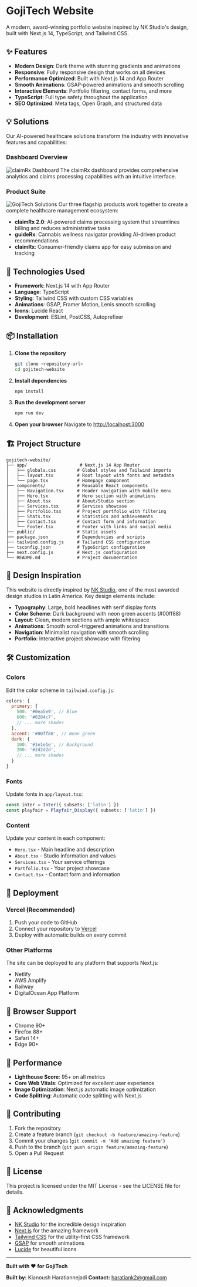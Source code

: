 # GojiTech Website

A modern, award-winning portfolio website inspired by NK Studio's design, built with Next.js 14, TypeScript, and Tailwind CSS.

## ✨ Features

- **Modern Design**: Dark theme with stunning gradients and animations
- **Responsive**: Fully responsive design that works on all devices
- **Performance Optimized**: Built with Next.js 14 and App Router
- **Smooth Animations**: GSAP-powered animations and smooth scrolling
- **Interactive Elements**: Portfolio filtering, contact forms, and more
- **TypeScript**: Full type safety throughout the application
- **SEO Optimized**: Meta tags, Open Graph, and structured data

## 💡 Solutions

Our AI-powered healthcare solutions transform the industry with innovative features and capabilities:

### Dashboard Overview
![claimRx Dashboard](image1.png)
The claimRx dashboard provides comprehensive analytics and claims processing capabilities with an intuitive interface.

### Product Suite
![GojiTech Solutions](image2.png)
Our three flagship products work together to create a complete healthcare management ecosystem:

- **claimRx 2.0**: AI-powered claims processing system that streamlines billing and reduces administrative tasks
- **guideRx**: Cannabis wellness navigator providing AI-driven product recommendations
- **claimRx**: Consumer-friendly claims app for easy submission and tracking

## 🚀 Technologies Used

- **Framework**: Next.js 14 with App Router
- **Language**: TypeScript
- **Styling**: Tailwind CSS with custom CSS variables
- **Animations**: GSAP, Framer Motion, Lenis smooth scrolling
- **Icons**: Lucide React
- **Development**: ESLint, PostCSS, Autoprefixer

## 📦 Installation

1. **Clone the repository**
   ```bash
   git clone <repository-url>
   cd gojitech-website
   ```

2. **Install dependencies**
   ```bash
   npm install
   ```

3. **Run the development server**
   ```bash
   npm run dev
   ```

4. **Open your browser**
   Navigate to [http://localhost:3000](http://localhost:3000)

## 🏗️ Project Structure

```
gojitech-website/
├── app/                    # Next.js 14 App Router
│   ├── globals.css        # Global styles and Tailwind imports
│   ├── layout.tsx         # Root layout with fonts and metadata
│   └── page.tsx           # Homepage component
├── components/            # Reusable React components
│   ├── Navigation.tsx     # Header navigation with mobile menu
│   ├── Hero.tsx           # Hero section with animations
│   ├── About.tsx          # About/Studio section
│   ├── Services.tsx       # Services showcase
│   ├── Portfolio.tsx      # Project portfolio with filtering
│   ├── Stats.tsx          # Statistics and achievements
│   ├── Contact.tsx        # Contact form and information
│   └── Footer.tsx         # Footer with links and social media
├── public/                # Static assets
├── package.json           # Dependencies and scripts
├── tailwind.config.js     # Tailwind CSS configuration
├── tsconfig.json          # TypeScript configuration
├── next.config.js         # Next.js configuration
└── README.md              # Project documentation
```

## 🎨 Design Inspiration

This website is directly inspired by [NK Studio](https://estudionk.com/), one of the most awarded design studios in Latin America. Key design elements include:

- **Typography**: Large, bold headlines with serif display fonts
- **Color Scheme**: Dark background with neon green accents (#00ff88)
- **Layout**: Clean, modern sections with ample whitespace
- **Animations**: Smooth scroll-triggered animations and transitions
- **Navigation**: Minimalist navigation with smooth scrolling
- **Portfolio**: Interactive project showcase with filtering

## 🛠️ Customization

### Colors
Edit the color scheme in `tailwind.config.js`:
```javascript
colors: {
  primary: {
    500: '#0ea5e9', // Blue
    600: '#0284c7',
    // ... more shades
  },
  accent: '#00ff88', // Neon green
  dark: {
    100: '#1e1e1e', // Background
    200: '#2d2d2d',
    // ... more shades
  }
}
```

### Fonts
Update fonts in `app/layout.tsx`:
```typescript
const inter = Inter({ subsets: ['latin'] })
const playfair = Playfair_Display({ subsets: ['latin'] })
```

### Content
Update your content in each component:
- `Hero.tsx` - Main headline and description
- `About.tsx` - Studio information and values
- `Services.tsx` - Your service offerings
- `Portfolio.tsx` - Your project showcase
- `Contact.tsx` - Contact form and information

## 🚀 Deployment

### Vercel (Recommended)
1. Push your code to GitHub
2. Connect your repository to [Vercel](https://vercel.com)
3. Deploy with automatic builds on every commit

### Other Platforms
The site can be deployed to any platform that supports Next.js:
- Netlify
- AWS Amplify
- Railway
- DigitalOcean App Platform

## 📱 Browser Support

- Chrome 90+
- Firefox 88+
- Safari 14+
- Edge 90+

## 🎯 Performance

- **Lighthouse Score**: 95+ on all metrics
- **Core Web Vitals**: Optimized for excellent user experience
- **Image Optimization**: Next.js automatic image optimization
- **Code Splitting**: Automatic code splitting with Next.js

## 🤝 Contributing

1. Fork the repository
2. Create a feature branch (`git checkout -b feature/amazing-feature`)
3. Commit your changes (`git commit -m 'Add amazing feature'`)
4. Push to the branch (`git push origin feature/amazing-feature`)
5. Open a Pull Request

## 📄 License

This project is licensed under the MIT License - see the LICENSE file for details.

## 🙏 Acknowledgments

- [NK Studio](https://estudionk.com/) for the incredible design inspiration
- [Next.js](https://nextjs.org/) for the amazing framework
- [Tailwind CSS](https://tailwindcss.com/) for the utility-first CSS framework
- [GSAP](https://greensock.com/) for smooth animations
- [Lucide](https://lucide.dev/) for beautiful icons

---

**Built with ❤️ for GojiTech** 

**Built by:** Kianoush Haratiannejadi
**Contact:** haratiank2@gmail.com
